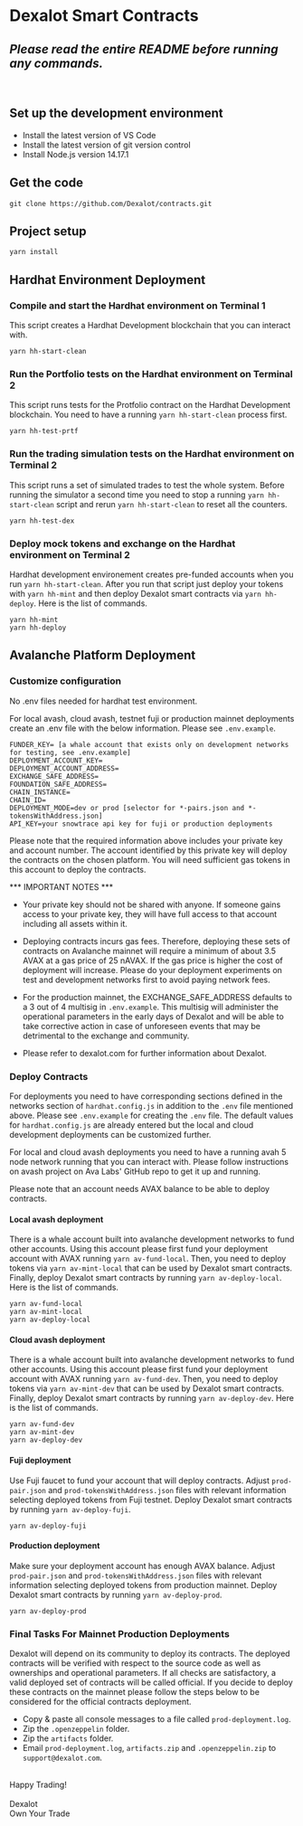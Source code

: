 # Dexalot Smart Contracts

## *Please read the entire README before running any commands.*

<br>

## Set up the development environment
- Install the latest version of VS Code
- Install the latest version of git version control
- Install Node.js version 14.17.1

## Get the code
```
git clone https://github.com/Dexalot/contracts.git
```

## Project setup
```
yarn install
```

## Hardhat Environment Deployment

### Compile and start the Hardhat environment on Terminal 1
This script creates a Hardhat Development blockchain that you can interact with.
```
yarn hh-start-clean
```

### Run the Portfolio tests on the Hardhat environment on Terminal 2
This script runs tests for the Protfolio contract on the Hardhat Development blockchain.  You need to have a running ```yarn hh-start-clean``` process first.
```
yarn hh-test-prtf
```

### Run the trading simulation tests on the Hardhat environment on Terminal 2
This script runs a set of simulated trades to test the whole system.  Before running the simulator a second time you need to stop a running ```yarn hh-start-clean``` script and rerun ```yarn hh-start-clean``` to reset all the counters.
```
yarn hh-test-dex
```

### Deploy mock tokens and exchange on the Hardhat environment on Terminal 2
Hardhat development environement creates pre-funded accounts when you run ```yarn hh-start-clean```.  After you run that script just deploy your tokens with ```yarn hh-mint``` and then deploy Dexalot smart contracts via ```yarn hh-deploy```.  Here is the list of commands.
```
yarn hh-mint
yarn hh-deploy
```

## Avalanche Platform Deployment

### Customize configuration
No .env files needed for hardhat test environment.

For local avash, cloud avash, testnet fuji or production mainnet deployments create an .env file with the below information.  Please see ```.env.example```.

```
FUNDER_KEY= [a whale account that exists only on development networks for testing, see .env.example]
DEPLOYMENT_ACCOUNT_KEY=
DEPLOYMENT_ACCOUNT_ADDRESS=
EXCHANGE_SAFE_ADDRESS=
FOUNDATION_SAFE_ADDRESS=
CHAIN_INSTANCE=
CHAIN_ID=
DEPLOYMENT_MODE=dev or prod [selector for *-pairs.json and *-tokensWithAddress.json]
API_KEY=your snowtrace api key for fuji or production deployments
```

Please note that the required information above includes your private key and account number. The account identified by this private key will deploy the contracts on the chosen platform. You will need sufficient gas tokens in this account to deploy the contracts.

*** IMPORTANT NOTES ***

- Your private key should not be shared with anyone. If someone gains access to your private key, they will have full access to that account including all assets within it.

- Deploying contracts incurs gas fees. Therefore, deploying these sets of contracts on Avalanche mainnet will require a minimum of about 3.5 AVAX at a gas price of 25 nAVAX. If the gas price is higher the cost of deployment will increase. Please do your deployment experiments on test and development networks first to avoid paying network fees.

- For the production mainnet, the EXCHANGE_SAFE_ADDRESS defaults to a 3 out of 4 multisig in ```.env.example```. This multisig will administer the operational parameters in the early days of Dexalot and will be able to take corrective action in case of unforeseen events that may be detrimental to the exchange and community.

- Please refer to dexalot.com for further information about Dexalot.

### Deploy Contracts

For deployments you need to have corresponding sections defined in the networks section of ```hardhat.config.js``` in addition to the ```.env``` file mentioned above.  Please see ```.env.example``` for creating the ```.env``` file.  The default values for ```hardhat.config.js``` are already entered but the local and cloud development deployments can be customized further.

For local and cloud avash deployments you need to have a running avah 5 node network running that you can interact with.  Please follow instructions on avash project on Ava Labs' GitHub repo to get it up and running.

Please note that an account needs AVAX balance to be able to deploy contracts.

#### Local avash deployment
There is a whale account built into avalanche development networks to fund other accounts.  Using this account please first fund your deployment account with AVAX running ```yarn av-fund-local```.  Then, you need to deploy tokens via ```yarn av-mint-local``` that can be used by Dexalot smart contracts.  Finally, deploy Dexalot smart contracts by running ```yarn av-deploy-local```.  Here is the list of commands.
```
yarn av-fund-local
yarn av-mint-local
yarn av-deploy-local
```

#### Cloud avash deployment
There is a whale account built into avalanche development networks to fund other accounts.  Using this account please first fund your deployment account with AVAX running ```yarn av-fund-dev```.  Then, you need to deploy tokens via ```yarn av-mint-dev``` that can be used by Dexalot smart contracts.  Finally, deploy Dexalot smart contracts by running ```yarn av-deploy-dev```.  Here is the list of commands.
```
yarn av-fund-dev
yarn av-mint-dev
yarn av-deploy-dev
```

#### Fuji deployment
Use Fuji faucet to fund your account that will deploy contracts.  Adjust ```prod-pair.json``` and ```prod-tokensWithAddress.json``` files with relevant information selecting deployed tokens from Fuji testnet. Deploy Dexalot smart contracts by running ```yarn av-deploy-fuji```.
```
yarn av-deploy-fuji
```

#### Production deployment
Make sure your deployment account has enough AVAX balance.  Adjust ```prod-pair.json``` and ```prod-tokensWithAddress.json``` files with relevant information selecting deployed tokens from production mainnet. Deploy Dexalot smart contracts by running ```yarn av-deploy-prod```.
```
yarn av-deploy-prod
```

### Final Tasks For Mainnet Production Deployments

Dexalot will depend on its community to deploy its contracts.  The deployed contracts will be verified with respect to the source code as well as ownerships and operational parameters.  If all checks are satisfactory, a valid deployed set of contracts will be called official.  If you decide to deploy these contracts on the mainnet please follow the steps below to be considered for the official contracts deployment.

- Copy & paste all console messages to a file called ```prod-deployment.log```.
- Zip the ```.openzeppelin``` folder.
- Zip the ```artifacts``` folder.
- Email ```prod-deployment.log```, ```artifacts.zip``` and ```.openzeppelin.zip``` to ```support@dexalot.com```.

<br>
Happy Trading!<br><br>
Dexalot<br>
Own Your Trade
